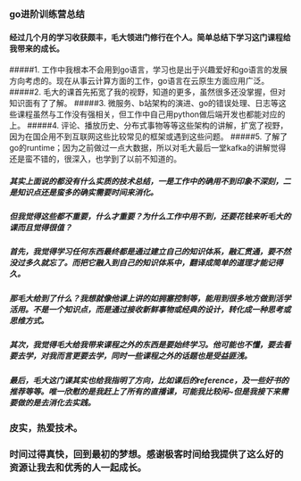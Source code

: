 ### go进阶训练营总结
#### 经过几个月的学习收获颇丰，毛大领进门修行在个人。简单总结下学习这门课程给我带来的成长。
#####1. 工作中我根本不会用到go语言，学习也是出于兴趣爱好和go语言的发展方向考虑的。现在从事云计算方面的工作，go语言在云原生方面应用广泛。
#####2. 毛大的课首先拓宽了我的视野，知道的更多，虽然很多还没掌握，但对知识面有了了解。
#####3. 微服务、b站架构的演进、go的错误处理、日志等这些课程虽然与工作没有强相关，但工作中自己用python做后端开发也都能对应的上。
#####4. 评论、播放历史、分布式事物等等这些架构的讲解，扩宽了视野，因为在国企用不到互联网这些比较常见的框架或遇到这些问题。
#####5. 了解了go的runtime；因为之前做过一点大数据，所以对毛大最后一堂kafka的讲解觉得还是蛮不错的，很深入，也学到了以前不知道的。
##### 其实上面说的都没有什么实质的技术总结，一是工作中的确用不到印象不深刻，二是知识点还是蛮多的确实需要时间来消化。
##### 但我觉得这些都不重要，什么才重要？为什么工作中用不到，还要花钱来听毛大的课而且觉得很值？
##### 首先，我觉得学习任何东西最终都是通过建立自己的知识体系，融汇贯通，要不然没过多久就忘了。而把它融入到自己的知识体系中，翻译成简单的道理才能记得久。
##### 那毛大给到了什么？我想就像他课上讲的如拥塞控制等，能用到很多地方做到活学活用。不是一个知识点，而是通过接收新鲜事物或经典的设计，转化成一种思考或思维方式。
##### 其次，我觉得毛大给我带来课程之外的东西是要始终学习。他可能也不懂，要去看要去学，对我而言更要去学，同时一些课程之外的话题也是受益匪浅。
##### 最后，毛大这门课其实也给我指明了方向，比如课后的reference，及一些好书的推荐等等。唯一欣慰的是我赶上了所有的直播课，可能我比较闲~但是我接下来需要做的是去消化去实践。
### 皮实，热爱技术。
### 时间过得真快，回到最初的梦想。感谢极客时间给我提供了这么好的资源让我去和优秀的人一起成长。